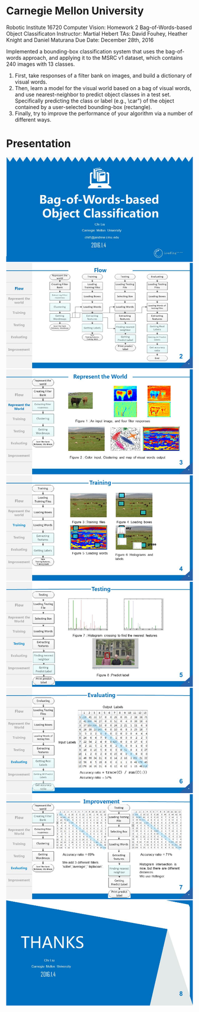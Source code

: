 
# Carnegie Mellon University
Robotic Institute
16720 Computer Vision: Homework 2
Bag-of-Words-based Object Classificaton
Instructor: Martial Hebert
TAs: David Fouhey, Heather Knight and Daniel Maturana
Due Date: December 28th, 2016

Implemented a bounding-box classification system that uses the bag-of-words approach, and applying it to the MSRC v1 dataset, which
contains 240 images with 13 classes. 
1. First, take responses of a filter bank on images, and build a dictionary of visual words.
2. Then, learn a model for the visual world based on a bag of visual words, and use nearest-neighbor to predict object classes in a test set. Specifically predicting the class or label (e.g., \car") of the object contained by a user-selected bounding-box (rectangle).
3. Finally, try to improve the performance of your algorithm via a number of different ways.

# Presentation
<img src="/ppt/幻灯片1.JPG" > 

<img src="/ppt/幻灯片2.JPG" > 
<img src="/ppt/幻灯片3.JPG" > 
<img src="/ppt/幻灯片4.JPG" > 
<img src="/ppt/幻灯片5.JPG" > 
<img src="/ppt/幻灯片6.JPG" > 
<img src="/ppt/幻灯片7.JPG" > 
<img src="/ppt/幻灯片8.JPG" > 
